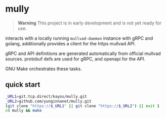 # mully
> **Warning**
> This project is in early development and is not yet ready for use.

interacts with a locally running `mullvad-daemon` instance with gRPC and golang, additionally provides a client for the https mullvad API.

gRPC and API definitions are generated automatically from official mullvad sources. protobuf defs are used for gRPC, and openapi for the API.

GNU Make orchestrates these tasks.

## quick start

```bash
_URL1=git.tcp.direct/kayos/mully.git
_URL2=github.com/yunginnanet/mully.git
(git clone "https://$_URL1" || git clone "https://$_URL2") || exit 1
cd mully && make
```

